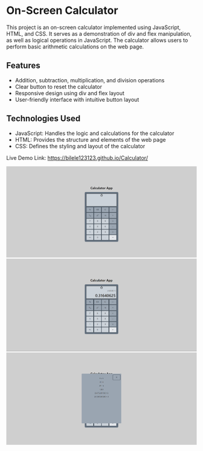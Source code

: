 # On-Screen Calculator

This project is an on-screen calculator implemented using JavaScript, HTML, and CSS. It serves as a demonstration of div and flex manipulation, as well as logical operations in JavaScript. The calculator allows users to perform basic arithmetic calculations on the web page.

## Features

- Addition, subtraction, multiplication, and division operations
- Clear button to reset the calculator
- Responsive design using div and flex layout
- User-friendly interface with intuitive button layout

## Technologies Used

- JavaScript: Handles the logic and calculations for the calculator
- HTML: Provides the structure and elements of the web page
- CSS: Defines the styling and layout of the calculator

Live Demo Link: https://bilele123123.github.io/Calculator/

![preview-picture01](/assets/preview.png)
![preview-picture02](/assets/preview02.png)
![preview-picture03](/assets/preview03.png)

